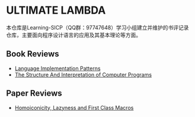 # ULTIMATE LAMBDA

本仓库是Learning-SICP（QQ群：97747648）学习小组建立并维护的书评记录仓库，主要面向程序设计语言的应用及其基本理论等方面。

## Book Reviews

+ [Language Implementation Patterns](https://github.com/ultimate-lambda/book-reviews/wiki/Language-Implementation-Patterns)
+ [The Structure And Interpretation of Computer Programs](https://github.com/ultimate-lambda/book-reviews/wiki/The-Structure-And-Interpretation-of-Computer-Programs)

## Paper Reviews

+ [Homoiconicity, Lazyness and First Class Macros](https://github.com/ultimate-lambda/book-reviews/wiki/Homoiconicity,-Lazyness-and-First-Class-Macros)

